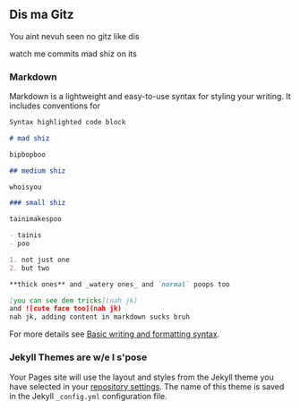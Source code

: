 ## Dis ma Gitz

You aint nevuh seen no gitz like dis

watch me commits mad shiz on its

### Markdown

Markdown is a lightweight and easy-to-use syntax for styling your writing. It includes conventions for

```markdown
Syntax highlighted code block

# mad shiz

bipbopboo

## medium shiz

whoisyou

### small shiz

tainimakespoo

- tainis
- poo

1. not just one
2. but two

**thick ones** and _watery ones_ and `normal` poops too

[you can see dem tricks](nah jk) 
and ![cute face too](nah jk)
nah jk, adding content in markdown sucks bruh
```

For more details see [Basic writing and formatting syntax](https://docs.github.com/en/github/writing-on-github/getting-started-with-writing-and-formatting-on-github/basic-writing-and-formatting-syntax).

### Jekyll Themes are w/e I s'pose

Your Pages site will use the layout and styles from the Jekyll theme you have selected in your [repository settings](https://github.com/sethaferd/github-pages-with-jekyll/settings/pages). The name of this theme is saved in the Jekyll `_config.yml` configuration file.


